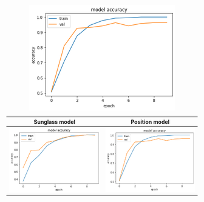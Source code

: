
<p align="center">
 <p align="center">
  <img  src="advanced_plot2.png">
</p>
</p>

<p>

Sunglass model             |  Position model 
:-------------------------:|:-------------------------:
![](advanced_plot.png)  |  ![](advanced_plot2.png)
</p>